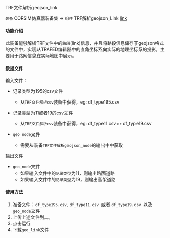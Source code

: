 TRF文件解析geojson_link

`装备` CORSIM仿真器装备集 -> `组件`   TRF解析geojson_Link  [link](http://utb.cloud/uDev/item/75396443fue236fu4018fuac0afuaa357bec11b2)  

#### 功能介绍

​	此装备能够解析TRF文件中的`路段`(link)信息，并且将路段信息储存于geojson格式的文件中，实现从TRAFED编辑器中的直角坐标系向实际的地理坐标系的投影，主要用于路网信息在实际地图中展示。

#### 数据文件

输入文件：

* 记录类型为195的csv文件
  - 从`TRF文件解析csv`装备中获得，eg: df_type195.csv

* 记录类型为11或者19的csv文件
  
  * 从`TRF文件解析csv`装备中获得，eg: df_type11.csv `or` df_type19.csv
  
* `geo_node`文件

  * 需要从装备`TRF文件解析geojson_node`的输出中中获取

    


输出文件

* `geo_node`文件
  * 如果输入文件中的`记录类型`为11，则输出路面道路
  * 如果输入文件中的`记录类型`为19，则输出高架道路

#### 使用方法

1. 准备文件：`df_type195.csv`, `df_type11.csv `或者 `df_type19.csv `以及`geo_node`文件
2. 上传上述文件到。。。
3. 点击运行
4. 下载`geo_link`文件



